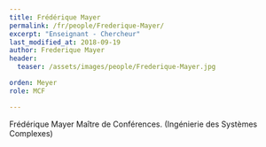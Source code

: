 ```yaml
---
title: Frédérique Mayer
permalink: /fr/people/Frederique-Mayer/
excerpt: "Enseignant - Chercheur"
last_modified_at: 2018-09-19
author: Frederique Mayer
header:
  teaser: /assets/images/people/Frederique-Mayer.jpg

orden: Meyer
role: MCF

---
```


Frédérique Mayer
 Maître de Conférences. (Ingénierie des Systèmes Complexes)